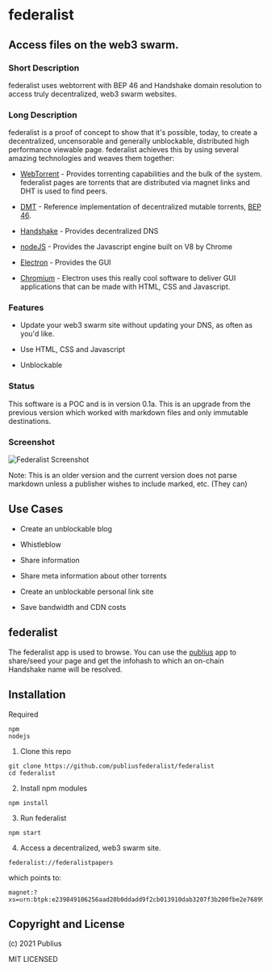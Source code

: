 # federalist
## Access files on the web3 swarm.

### Short Description

federalist uses webtorrent with BEP 46 and Handshake domain resolution to access truly decentralized, web3 swarm websites.

### Long Description

federalist is a proof of concept to show that it's possible, today, to create a decentralized, uncensorable and generally unblockable, distributed high performance
viewable page.  federalist achieves this by using several amazing technologies and weaves them together:

- [WebTorrent](https://github.com/webtorrent) - Provides torrenting capabilities and the bulk of the system.  federalist pages are torrents that are
distributed via magnet links and DHT is used to find peers.

- [DMT](https://github.com/lmatteis/dmt) - Reference implementation of decentralized mutable torrents, [BEP 46](https://github.com/lmatteis/bittorrent.org/blob/master/beps/bep_0046.rst).

- [Handshake](https://github.com/handshake-org/) - Provides decentralized DNS

- [nodeJS](https://github.com/nodejs) - Provides the Javascript engine built on V8 by Chrome

- [Electron](https://github.com/electron) - Provides the GUI

- [Chromium](https://github.com/chromium/chromium) - Electron uses this really cool software to deliver GUI applications that can be made with HTML, CSS and Javascript.

### Features

- Update your web3 swarm site without updating your DNS, as often as you'd like.

- Use HTML, CSS and Javascript

- Unblockable

### Status

This software is a POC and is in version 0.1a.  This is an upgrade from the previous version which worked with markdown files and only immutable destinations.

### Screenshot

![Federalist Screenshot](https://github.com/publiusfederalist/federalist/blob/master/federalist.png?raw=true)

Note: This is an older version and the current version does not parse markdown unless a publisher wishes to include marked, etc. (They can)

## Use Cases

- Create an unblockable blog

- Whistleblow

- Share information

- Share meta information about other torrents

- Create an unblockable personal link site

- Save bandwidth and CDN costs

## federalist

The federalist app is used to browse.  You can use the [publius](https://github.com/publiusfederalist/publius) app to share/seed your page and get the infohash to which an on-chain Handshake name will be resolved.

## Installation

Required
```
npm
nodejs
```

1. Clone this repo
```
git clone https://github.com/publiusfederalist/federalist
cd federalist
```

2. Install npm modules
```
npm install
```

3. Run federalist
```
npm start
```

4. Access a decentralized, web3 swarm site.
```
federalist://federalistpapers
```

which points to:

```
magnet:?xs=urn:btpk:e239849106256aad20b0ddadd9f2cb013910dab3207f3b200fbe2e76899cb6c2
```

## Copyright and License

(c) 2021 Publius

MIT LICENSED
